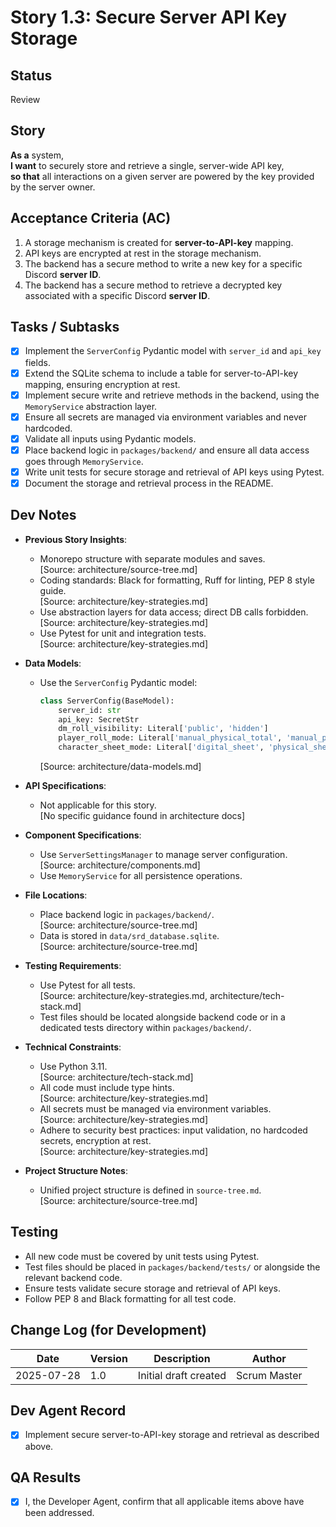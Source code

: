 # Story 1.3: Secure Server API Key Storage

## Status
Review

## Story
**As a** system,  
**I want** to securely store and retrieve a single, server-wide API key,  
**so that** all interactions on a given server are powered by the key provided by the server owner.

## Acceptance Criteria (AC)
1. A storage mechanism is created for **server-to-API-key** mapping.
2. API keys are encrypted at rest in the storage mechanism.
3. The backend has a secure method to write a new key for a specific Discord **server ID**.
4. The backend has a secure method to retrieve a decrypted key associated with a specific Discord **server ID**.

## Tasks / Subtasks
- [x] Implement the `ServerConfig` Pydantic model with `server_id` and `api_key` fields.  
- [x] Extend the SQLite schema to include a table for server-to-API-key mapping, ensuring encryption at rest.
- [x] Implement secure write and retrieve methods in the backend, using the `MemoryService` abstraction layer.
- [x] Ensure all secrets are managed via environment variables and never hardcoded.  
- [x] Validate all inputs using Pydantic models.  
- [x] Place backend logic in `packages/backend/` and ensure all data access goes through `MemoryService`.  
- [x] Write unit tests for secure storage and retrieval of API keys using Pytest.  
- [x] Document the storage and retrieval process in the README.

## Dev Notes

- **Previous Story Insights**:  
  - Monorepo structure with separate modules and saves.  
    [Source: architecture/source-tree.md]  
  - Coding standards: Black for formatting, Ruff for linting, PEP 8 style guide.  
    [Source: architecture/key-strategies.md]  
  - Use abstraction layers for data access; direct DB calls forbidden.  
    [Source: architecture/key-strategies.md]  
  - Use Pytest for unit and integration tests.  
    [Source: architecture/key-strategies.md]

- **Data Models**:  
  - Use the `ServerConfig` Pydantic model:  
    ```python
    class ServerConfig(BaseModel):
        server_id: str
        api_key: SecretStr
        dm_roll_visibility: Literal['public', 'hidden']
        player_roll_mode: Literal['manual_physical_total', 'manual_physical_raw', 'manual_digital', 'auto_visible', 'auto_hidden']
        character_sheet_mode: Literal['digital_sheet', 'physical_sheet']
    ```
    [Source: architecture/data-models.md]

- **API Specifications**:  
  - Not applicable for this story.  
    [No specific guidance found in architecture docs]

- **Component Specifications**:  
  - Use `ServerSettingsManager` to manage server configuration.  
    [Source: architecture/components.md]  
  - Use `MemoryService` for all persistence operations.  

- **File Locations**:  
  - Place backend logic in `packages/backend/`.  
    [Source: architecture/source-tree.md]  
  - Data is stored in `data/srd_database.sqlite`.  
    [Source: architecture/source-tree.md]

- **Testing Requirements**:  
  - Use Pytest for all tests.  
    [Source: architecture/key-strategies.md, architecture/tech-stack.md]  
  - Test files should be located alongside backend code or in a dedicated tests directory within `packages/backend/`.

- **Technical Constraints**:  
  - Use Python 3.11.  
    [Source: architecture/tech-stack.md]  
  - All code must include type hints.  
    [Source: architecture/key-strategies.md]  
  - All secrets must be managed via environment variables.  
    [Source: architecture/key-strategies.md]  
  - Adhere to security best practices: input validation, no hardcoded secrets, encryption at rest.  
    [Source: architecture/key-strategies.md]

- **Project Structure Notes**:  
  - Unified project structure is defined in `source-tree.md`.  
    [Source: architecture/source-tree.md]

## Testing

- All new code must be covered by unit tests using Pytest.
- Test files should be placed in `packages/backend/tests/` or alongside the relevant backend code.
- Ensure tests validate secure storage and retrieval of API keys.
- Follow PEP 8 and Black formatting for all test code.

## Change Log (for Development)

| Date       | Version | Description                | Author      |
|------------|---------|----------------------------|-------------|
| 2025-07-28 | 1.0     | Initial draft created      | Scrum Master|

## Dev Agent Record

- [x] Implement secure server-to-API-key storage and retrieval as described above.

## QA Results

- [x] I, the Developer Agent, confirm that all applicable items above have been addressed.
